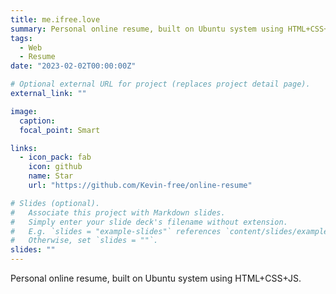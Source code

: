 ```yaml
---
title: me.ifree.love
summary: Personal online resume, built on Ubuntu system using HTML+CSS+JS.
tags:
  - Web
  - Resume
date: "2023-02-02T00:00:00Z"

# Optional external URL for project (replaces project detail page).
external_link: ""

image:
  caption:
  focal_point: Smart

links:
  - icon_pack: fab
    icon: github
    name: Star
    url: "https://github.com/Kevin-free/online-resume"

# Slides (optional).
#   Associate this project with Markdown slides.
#   Simply enter your slide deck's filename without extension.
#   E.g. `slides = "example-slides"` references `content/slides/example-slides.md`.
#   Otherwise, set `slides = ""`.
slides: ""
---
```


Personal online resume, built on Ubuntu system using HTML+CSS+JS.
